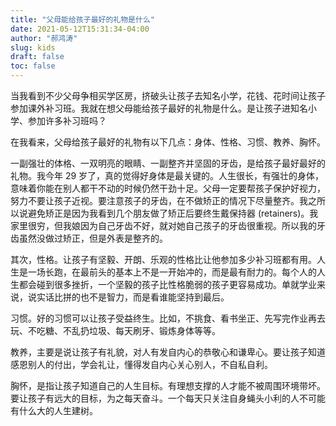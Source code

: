 ```yaml
---
title: "父母能给孩子最好的礼物是什么"
date: 2021-05-12T15:31:34-04:00
author: "郝鸿涛"
slug: kids
draft: false
toc: false
---
```

当我看到不少父母争相买学区房，挤破头让孩子去知名小学，花钱、花时间让孩子参加课外补习班。我就在想父母能给孩子最好的礼物是什么。是让孩子进知名小学、参加许多补习班吗？

在我看来，父母给孩子最好的礼物有以下几点：身体、性格、习惯、教养、胸怀。

一副强壮的体格、一双明亮的眼睛、一副整齐并坚固的牙齿，是给孩子最好最好的礼物。我今年 29 岁了，真的觉得好身体是最关键的。人生很长，有强壮的身体，意味着你能在别人都干不动的时候仍然干劲十足。父母一定要帮孩子保护好视力，努力不要让孩子近视。要注意孩子的牙齿，在不做矫正的情况下尽量整齐。我之所以说避免矫正是因为我看到几个朋友做了矫正后要终生戴保持器 (retainers)。我家里很穷，但我娘因为自己牙齿不好，就对她自己孩子的牙齿很重视。所以我的牙齿虽然没做过矫正，但是外表是整齐的。

其次，性格。让孩子有坚毅、开朗、乐观的性格比让他参加多少补习班都有用。人生是一场长跑，在最前头的基本上不是一开始冲的，而是最有耐力的。每个人的人生都会碰到很多挫折，一个坚毅的孩子比性格脆弱的孩子更容易成功。单就学业来说，说实话比拼的也不是智力，而是看谁能坚持到最后。

习惯。好的习惯可以让孩子受益终生。比如，不挑食、看书坐正、先写完作业再去玩、不吃糖、不乱扔垃圾、每天刷牙、锻炼身体等等。

教养，主要是说让孩子有礼貌，对人有发自内心的恭敬心和谦卑心。要让孩子知道感恩别人的付出，学会礼让，懂得发自内心关心别人，不自私自利。

胸怀，是指让孩子知道自己的人生目标。有理想支撑的人才能不被周围环境带坏。要让孩子有远大的目标，为之每天奋斗。一个每天只关注自身蝇头小利的人不可能有什么大的人生建树。